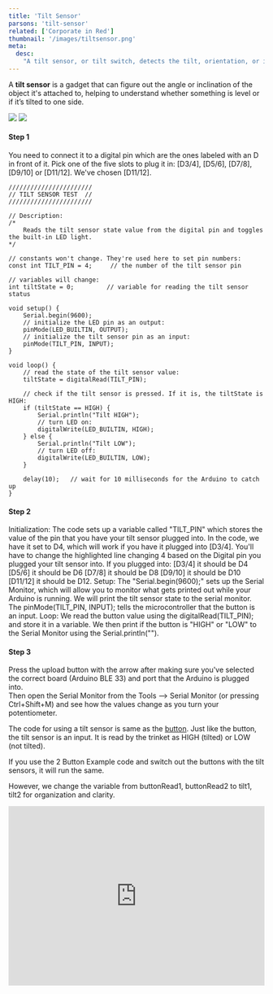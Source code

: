 ```yaml
---
title: 'Tilt Sensor'
parsons: 'tilt-sensor'
related: ['Corporate in Red']
thumbnail: '/images/tiltsensor.png'
meta:
  desc:
    "A tilt sensor, or tilt switch, detects the tilt, orientation, or inclination of movement. It is also sensitive to the direction of the movement."
---
```


A **tilt sensor** is a gadget that can figure out the angle or inclination of the object it's attached to, helping to understand whether something is level or if it’s tilted to one side. 


<collapsible title="Arduino set up">

<step>
<div slot="left">
<img src="/images/digitalpintilt.png">
<img src="/images/digitalpintilt2.png">
</div>

#### Step 1

You need to connect it to a digital pin which are the ones labeled with an D in front of it. Pick one of the five slots to plug it in: [D3/4], [D5/6], [D7/8], [D9/10] or [D11/12]. We've chosen [D11/12]. 
</step>

<step>
<div slot="left">

```arduino
/////////////////////// 
// TILT SENSOR TEST  //
///////////////////////

// Description: 
/*
    Reads the tilt sensor state value from the digital pin and toggles the built-in LED light.
*/

// constants won't change. They're used here to set pin numbers:
const int TILT_PIN = 4;     // the number of the tilt sensor pin

// variables will change:
int tiltState = 0;         // variable for reading the tilt sensor status

void setup() {
    Serial.begin(9600); 
    // initialize the LED pin as an output:
    pinMode(LED_BUILTIN, OUTPUT);
    // initialize the tilt sensor pin as an input:
    pinMode(TILT_PIN, INPUT);
}

void loop() {
    // read the state of the tilt sensor value:
    tiltState = digitalRead(TILT_PIN);

    // check if the tilt sensor is pressed. If it is, the tiltState is HIGH:
    if (tiltState == HIGH) {
        Serial.println("Tilt HIGH"); 
        // turn LED on:
        digitalWrite(LED_BUILTIN, HIGH);
    } else {
        Serial.println("Tilt LOW"); 
        // turn LED off:
        digitalWrite(LED_BUILTIN, LOW);
    }
    
    delay(10);   // wait for 10 milliseconds for the Arduino to catch up
}
```
</div>

#### Step 2

Initialization: The code sets up a variable called "TILT_PIN" which stores the value of the pin that you have your tilt sensor plugged into. In the code, we have it set to D4, which will work if you have it plugged into [D3/4]. 
You'll have to change the highlighted line changing 4 based on the Digital pin you plugged your tilt sensor into. If you plugged into: 
[D3/4] it should be D4 
[D5/6] it should be D6
[D7/8] it should be D8
[D9/10] it should be D10
[D11/12] it should be D12.
Setup: The "Serial.begin(9600);" sets up the Serial Monitor, which will allow you to monitor what gets printed out while your Arduino is running. We will print the tilt sensor state to the serial monitor. The pinMode(TILT_PIN, INPUT); tells the microcontroller that the button is an input. 
Loop: We read the button value using the digitalRead(TILT_PIN); and store it in a variable. We then print if the button is "HIGH" or "LOW" to the Serial Monitor using the Serial.println(""). 
 
</step>
<step img="/images/uploadbutton.png">

#### Step 3

Press the upload button with the arrow after making sure you've selected the correct board (Arduino BLE 33) and port that the Arduino is plugged into.  
</step>
<step img="/images/serialmonitor.png">
Then open the Serial Monitor from the Tools --> Serial Monitor (or pressing Ctrl+Shift+M) and see how the values change as you turn your potentiometer.
</step>
</collapsible>


<collapsible title="Trinket Assembly">

The code for using a tilt sensor is same as the [button](/_site/foundations/button/index.html). Just like the button, the tilt sensor is an input. It is read by the trinket as HIGH (tilted) or LOW (not tilted).

If you use the 2 Button Example code and switch out the buttons with the tilt sensors, it will run the same. 

However, we change the variable from buttonRead1, buttonRead2 to tilt1, tilt2 for organization and clarity.

<div style="position:relative;height:0;padding-bottom:70%;overflow:hidden;"><iframe style="position:absolute;top:0;left:0;width:100%;height:100%;" src="https://maker.makecode.com/#pub:_9abdHwYLUWdM" frameborder="0" sandbox="allow-popups allow-forms allow-scripts allow-same-origin"></iframe></div>

</collapsible>
